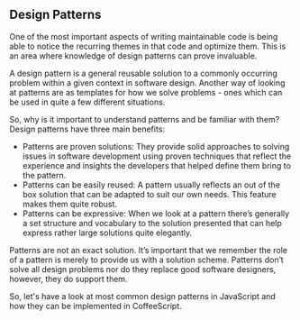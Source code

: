 ## Design Patterns

One of the most important aspects of writing maintainable code is being able to notice the recurring themes in that code and
 optimize them. This is an area where knowledge of design patterns can prove invaluable.

A design pattern is a general reusable solution to a commonly occurring problem within a given context in software design.
Another way of looking at patterns are as templates for how we solve problems - ones which can be used in quite a few
different situations.

So, why is it important to understand patterns and be familiar with them? Design patterns have three main benefits:

  * Patterns are proven solutions: They provide solid approaches to solving issues in software development using proven
    techniques that reflect the experience and insights the developers that helped define them bring to the pattern.
  * Patterns can be easily reused: A pattern usually reflects an out of the box solution that can be adapted to suit
    our own needs. This feature makes them quite robust.
  * Patterns can be expressive: When we look at a pattern there’s generally a set structure and vocabulary to the
    solution presented that can help express rather large solutions quite elegantly.

Patterns are not an exact solution. It’s important that we remember the role of a pattern is merely to provide us with a
solution scheme. Patterns don’t solve all design problems nor do they replace good software designers, however, they do
support them.

So, let's have a look at most common design patterns in JavaScript and how they can be implemented in CoffeeScript.
